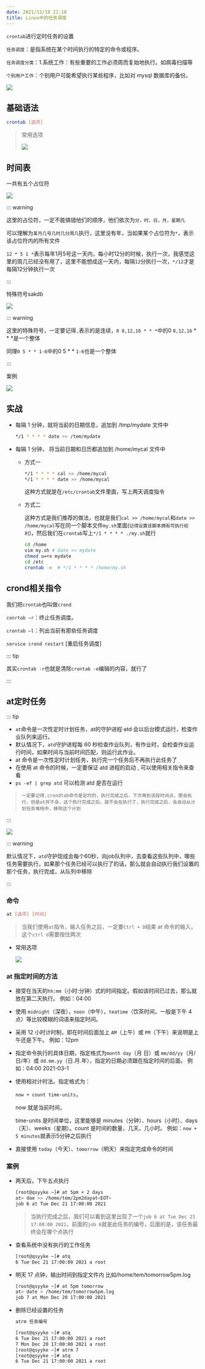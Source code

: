 ```yaml
---
date: 2021/12/18 21:18
title: Linux中的任务调度
---
```


`crontab`进行定时任务的设置 

`任务调度`：是指系统在某个时间执行的特定的命令或程序。 

`任务调度分类`：1.系统工作：有些重要的工作必须周而复始地执行。如病毒扫描等 

`个别用户工作`：个别用户可能希望执行某些程序，比如对 mysql 数据库的备份。 

![](https://picture.xcye.xyz/image-20211218212011333.png?x-oss-process=style/pictureProcess1)



## 基础语法

```sh
crontab [选项]
```

> 常用选项
>
> ![](https://picture.xcye.xyz/image-20211218212039727.png?x-oss-process=style/pictureProcess1)





## 时间表

一共有五个占位符

![](https://picture.xcye.xyz/image-20211218212601653.png?x-oss-process=style/pictureProcess1)

::: warning

这里的占位符，一定不能搞错他们的顺序，他们依次为`分，时，日，月，星期几`

可以理解为`某月几号几时几分周几`执行，这里没有年，当如果某个占位符为`*`，表示该占位符内的所有文件

`12 * 5 1 *`表示每年1月5号这一天内，每小时12分的时候，执行一次，我感觉这里的周几已经没有用了，这里不能想成这一天内，每隔`12`分执行一次，`*/12`才是每隔12分钟执行一次

:::

特殊符号sakdb

![](https://picture.xcye.xyz/image-20211218212635104.png?x-oss-process=style/pictureProcess1)

::: warning

这里的特殊符号，一定要记得`,`表示的是连续，`0 8,12,16 * * *`中的0 `8,12,16` * * *是一个整体

同理`0 5 * * 1-6`中的0 5 * * `1-6`也是一个整体

:::

案例

![](https://picture.xcye.xyz/image-20211218212646452.png?x-oss-process=style/pictureProcess1)



## 实战

- 每隔 1 分钟，就将当前的日期信息，追加到 /tmp/mydate 文件中 

  ```sh
  */1 * * * * date >> /tem/mydate 
  ```

  

- 每隔 1 分钟， 将当前日期和日历都追加到 /home/mycal 文件中 

  - 方式一

    ```sh
    */1 * * * * cal >> /home/mycal
    */1 * * * * date >> /home/mycal
    ```

    这种方式就是在`/etc/crontab`文件里面，写上两天调度指令

  - 方式二

    这种方式是我们推荐的做法，也就是我们`cal >> /home/mycal`和`date >> /home/mycal`写在同一个脚本文件`my.sh`里面(`记得设置该脚本拥有可执行权利`)，然后我们在`crontab`写上`*/1 * * * * ./my.sh`就行

    ```sh
    cd /home
    vim my.sh # date >> mydate
    chmod u=+x mydate
    cd /etc
    crontab -e  # */1 * * * * /home/my.sh
    ```



## crond相关指令

我们把`crontab`也叫做`crond`

`conrtab –r`：终止任务调度。 

`crontab –l`：列出当前有那些任务调度 

`service crond restart` [重启任务调度]

::: tip

其实`crontab -r`也就是清除`crontab -e`编辑的内容，就行了

:::





## at定时任务

::: tip

- `at`命令是一次性定时计划任务，at的守护进程·atd·会以后台模式运行，检查作业队列来运行。 
- 默认情况下，`atd`守护进程每 60 秒检查作业队列，有作业时，会检查作业运行时间，如果时间与当前时间匹配，则运行此作业。 
- at 命令是一次性定时计划任务，执行完一个任务后不再执行此任务了 
- 在使用 at 命令的时候，一定要保证 atd 进程的启动 , 可以使用相关指令来查看 
- `ps -ef | grep atd` 可以检测 atd 是否在运行 

> `一定要记得,crondtab命令是定时的，执行完成之后，下次再到该段时间点，便会执行，但是at并不会，这个执行完成之后，就不会在执行了，执行完成之后，会自动从计划任务堆栈中，移除这个计划`

:::

![](https://picture.xcye.xyz/image-20211219131410782.png?x-oss-process=style/pictureProcess1)

::: warning

默认情况下，`atd`守护现成会每个60秒，向job队列中，去查看这些队列中，哪些任务需要执行，如果那个任务已经可以执行了的话，那么就会自动执行我们设置的那个任务，执行完成，从队列中移除

:::



### 命令

```sh
at [选项] [时间]
```

> 当我们使用`at`指令，输入任务之后，一定要`Ctrl + D`结束 at 命令的输入， 这个`ctrl d`需要按住两次



- 常用选项

  ![](https://picture.xcye.xyz/image-20211219131810181.png?x-oss-process=style/pictureProcess1)



### at 指定时间的方法

- 接受在当天的`hh:mm`（小时:分钟）式的时间指定。假如该时间已过去，那么就放在第二天执行。 例如：04:00 

- 使用 `midnight`（深夜），`noon`（中午），`teatime`（饮茶时间，一般是下午 4 点）等比较模糊的词语来指定时间。 

- 采用 12 小时计时制，即在时间后面加上 `AM`（上午）或 `PM`（下午）来说明是上午还是下午。 例如：12pm 

- 指定命令执行的具体日期，指定格式为`month day`（月 日）或 `mm/dd/yy`（月/日/年）或 `dd.mm.yy`（日.月.年），指定的日期必须跟在指定时间的后面。 例如：04:00 2021-03-1 

- 使用相对计时法。指定格式为：

  `now + count time-units`，

  now 就是当前时间，

  time-units 是时间单位，这里能够是 minutes（分钟）、hours（小时）、days（天）、weeks（星期）。count 是时间的数量，几天，几小时。 例如：`now + 5 minutes`就表示5分钟之后执行 

- 直接使用 `today`（今天）、`tomorrow`（明天）来指定完成命令的时间





### 案例

- 两天后，下午五点执行

  ```sh
  [root@qsyyke ~]# at 5pm + 2 days
  at> dae >> /home/tem/2pm2dayat<EOT>
  job 6 at Tue Dec 21 17:00:00 2021
  ```

  > 当执行完成之后，我们可以看到这里出现了一个`job 6 at Tue Dec 21 17:00:00 2021`，前面的`job 6`就是此任务的编号，后面的是，该任务最终会在哪个点执行

- 查看系统中没有执行的工作任务

  ```sh
  [root@qsyyke ~]# atq
  6	Tue Dec 21 17:00:00 2021 a root
  ```

- 明天 17 点钟，输出时间到指定文件内 比如/home/tem/tomorrow5pm.log

  ```sh
  [root@qsyyke ~]# at 5pm tomorrow
  at> date > /home/tem/tomorrow5pm.log
  job 7 at Mon Dec 20 17:00:00 2021
  ```

- 删除已经设置的任务 

  ```sh
  atrm 任务编号
  ```

  ```sh
  [root@qsyyke ~]# atq
  6	Tue Dec 21 17:00:00 2021 a root
  7	Mon Dec 20 17:00:00 2021 a root
  [root@qsyyke ~]# atrm 7
  [root@qsyyke ~]# atq
  6	Tue Dec 21 17:00:00 2021 a root
  ```

  
